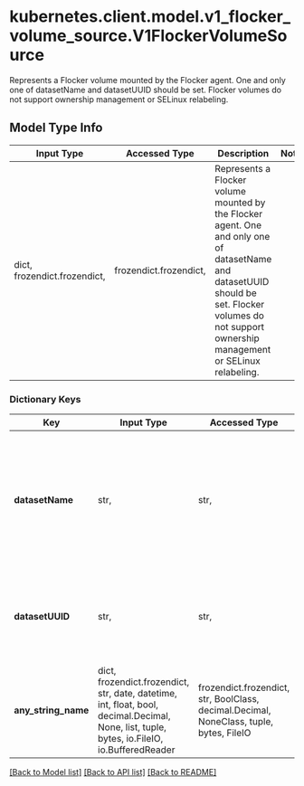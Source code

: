 # kubernetes.client.model.v1_flocker_volume_source.V1FlockerVolumeSource

Represents a Flocker volume mounted by the Flocker agent. One and only one of datasetName and datasetUUID should be set. Flocker volumes do not support ownership management or SELinux relabeling.

## Model Type Info
Input Type | Accessed Type | Description | Notes
------------ | ------------- | ------------- | -------------
dict, frozendict.frozendict,  | frozendict.frozendict,  | Represents a Flocker volume mounted by the Flocker agent. One and only one of datasetName and datasetUUID should be set. Flocker volumes do not support ownership management or SELinux relabeling. | 

### Dictionary Keys
Key | Input Type | Accessed Type | Description | Notes
------------ | ------------- | ------------- | ------------- | -------------
**datasetName** | str,  | str,  | datasetName is Name of the dataset stored as metadata -&gt; name on the dataset for Flocker should be considered as deprecated | [optional] 
**datasetUUID** | str,  | str,  | datasetUUID is the UUID of the dataset. This is unique identifier of a Flocker dataset | [optional] 
**any_string_name** | dict, frozendict.frozendict, str, date, datetime, int, float, bool, decimal.Decimal, None, list, tuple, bytes, io.FileIO, io.BufferedReader | frozendict.frozendict, str, BoolClass, decimal.Decimal, NoneClass, tuple, bytes, FileIO | any string name can be used but the value must be the correct type | [optional]

[[Back to Model list]](../../README.md#documentation-for-models) [[Back to API list]](../../README.md#documentation-for-api-endpoints) [[Back to README]](../../README.md)

